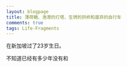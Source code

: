 ```yaml
---
layout: blogpage
title: 薄荷糖、渔港的灯塔、生锈的拱桥和废弃的自行车
comments: true
tags: Life-Fragments
---
```


在新加坡过了23岁生日。


不知道已经有多少年没有和